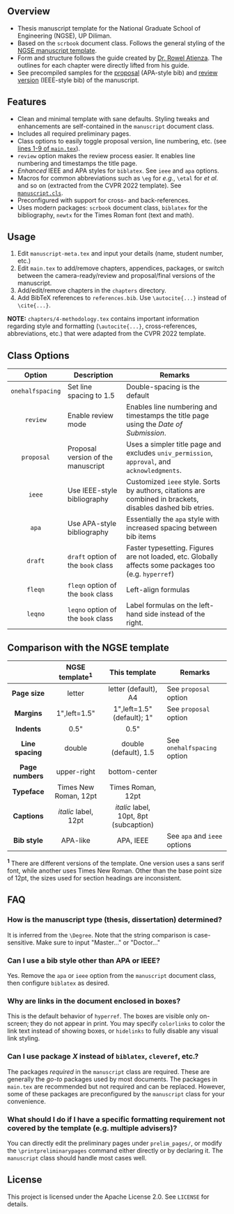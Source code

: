 ## Overview
- Thesis manuscript template for the National Graduate School of Engineering (NGSE), UP Diliman.
- Based on the `scrbook` document class. Follows the general styling of the [NGSE manuscript template](https://coe.upd.edu.ph/forms/).
- Form and structure follows the guide created by [Dr. Rowel Atienza](https://github.com/roatienza). The outlines for each chapter were directly lifted from his guide.
- See precompiled samples for the [proposal](https://github.com/baudm/ngse-manuscript/blob/main/samples/proposal.pdf) (APA-style bib) and [review version](https://github.com/baudm/ngse-manuscript/blob/main/samples/final_review.pdf) (IEEE-style bib) of the manuscript.

## Features
- Clean and minimal template with sane defaults. Styling tweaks and enhancements are self-contained in the `manuscript` document class.
- Includes all required preliminary pages.
- Class options to easily toggle proposal version, line numbering, etc. (see [lines 1-9 of `main.tex`](https://github.com/baudm/ngse-manuscript/blob/main/main.tex#L1-L9)).
- `review` option makes the review process easier. It enables line numbering and timestamps the title page.
- *Enhanced* IEEE and APA styles for `biblatex`. See `ieee` and `apa` options.
- Macros for common abbreviations such as `\eg` for *e.g.*, `\etal` for *et al.* and so on (extracted from the CVPR 2022 template). See [`manuscript.cls`](https://github.com/baudm/ngse-manuscript/blob/main/manuscript.cls#L168-L174).
- Preconfigured with support for cross- and back-references.
- Uses modern packages: `scrbook` document class, `biblatex` for the bibliography, `newtx` for the Times Roman font (text and math).

## Usage
1. Edit `manuscript-meta.tex` and input your details (name, student number, etc.)
2. Edit `main.tex` to add/remove chapters, appendices, packages, or switch between the camera-ready/review and proposal/final versions of the manuscript.
3. Add/edit/remove chapters in the `chapters` directory.
4. Add BibTeX references to `references.bib`. Use `\autocite{...}` instead of `\cite{...}`.

**NOTE:** `chapters/4-methodology.tex` contains important information regarding style and formatting (`\autocite{...}`, cross-references, abbreviations, etc.) that were adapted from the CVPR 2022 template.

## Class Options
| Option           | Description                        |  Remarks                                                                                                   |
|:----------------:|------------------------------------|------------------------------------------------------------------------------------------------------------|
| `onehalfspacing` | Set line spacing to 1.5            | Double-spacing is the default                                                                              |
| `review`         | Enable review mode                 | Enables line numbering and timestamps the title page using the *Date of Submission*.                       |
| `proposal`       | Proposal version of the manuscript | Uses a simpler title page and excludes `univ_permission`, `approval`, and `acknowledgments`.               |
| `ieee`           | Use IEEE-style bibliography        | Customized `ieee` style. Sorts by authors, citations are combined in brackets, disables dashed bib etries. |
| `apa`            | Use APA-style bibliography         | Essentially the `apa` style with increased spacing between bib items                                       |
| `draft`          | `draft` option of the `book` class | Faster typesetting. Figures are not loaded, etc. Globally affects some packages too (e.g. `hyperref`)      |
| `fleqn`          | `fleqn` option of the `book` class | Left-align formulas                                                                                        |
| `leqno`          | `leqno` option of the `book` class | Label formulas on the left-hand side instead of the right.                                                 |

## Comparison with the NGSE template
| &nbsp;           | NGSE template<sup>1</sup> | This template                             | Remarks                      |
|:----------------:|:-------------------------:|:-----------------------------------------:|------------------------------|
| **Page size**    | letter                    | letter (default), A4                      | See `proposal` option        |
| **Margins**      | 1",left=1.5"              | 1",left=1.5" (default); 1"                | See `proposal` option        |
| **Indents**      | 0.5"                      | 0.5"                                      |                              |
| **Line spacing** | double                    | double (default), 1.5                     | See `onehalfspacing` option  |
| **Page numbers** | upper-right               | bottom-center                             |                              |
| **Typeface**     | Times New Roman, 12pt     | Times Roman, 12pt                         |                              |
| **Captions**     | *italic* label, 12pt      | *italic* label, 10pt, 8pt (subcaption)    |                              |
| **Bib style**    | APA-like                  | APA, IEEE                                 | See `apa` and `ieee` options |

**<sup>1</sup>** There are different versions of the template. One version uses a sans serif font, while another uses Times New Roman. Other than the base point size of 12pt, the sizes used for section headings are inconsistent.

## FAQ
### How is the manuscript type (thesis, dissertation) determined?
It is inferred from the `\Degree`. Note that the string comparison is case-sensitive. Make sure to input "Master..." or "Doctor..."

### Can I use a bib style other than APA or IEEE?
Yes. Remove the `apa` or `ieee` option from the `manuscript` document class, then configure `biblatex` as desired.

### Why are links in the document enclosed in boxes?
This is the default behavior of `hyperref`. The boxes are visible only on-screen; they do not appear in print. You may specify `colorlinks` to color the link text instead of showing boxes, or `hidelinks` to fully disable any visual link styling.

### Can I use package *X* instead of `biblatex`, `cleveref`, etc.?
The packages *required* in the `manuscript` class are required. These are generally the *go-to* packages used by most documents. The packages in `main.tex` are recommended but not required and can be replaced. However, some of these packages are preconfigured by the `manuscript` class for your convenience.

### What should I do if I have a specific formatting requirement not covered by the template (e.g. multiple advisers)?
You can directly edit the preliminary pages under `prelim_pages/`, or modify the `\printpreliminarypages` command either directly or by declaring it. The `manuscript` class should handle most cases well.

## License
This project is licensed under the Apache License 2.0. See `LICENSE` for details.
